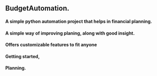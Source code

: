 ## BudgetAutomation.
#### A simple python automation project that helps in financial planning.
#### A simple way of improving planing, along  with good insight.
#### Offers customizable features to fit anyone
#### Getting started,
#### Planning.

